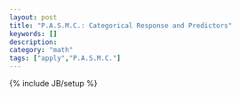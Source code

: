 ```yaml
---
layout: post
title: "P.A.S.M.C.: Categorical Response and Predictors"
keywords: []
description: 
category: "math"
tags: ["apply","P.A.S.M.C."]
---
```

{% include JB/setup %}

